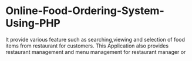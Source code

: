 # Online-Food-Ordering-System-Using-PHP
It provide various feature such as searching,viewing and selection of food items from restaurant for customers. This Application also provides restaurant management and menu management for restaurant manager or

